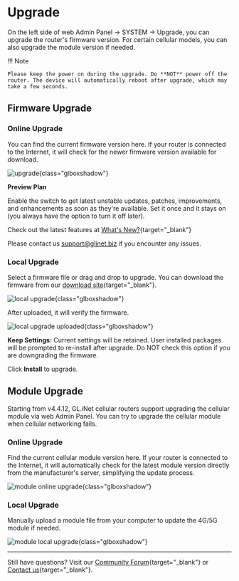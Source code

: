 # Upgrade

On the left side of web Admin Panel -> SYSTEM -> Upgrade, you can upgrade the router's firmware version. For certain cellular models, you can also upgrade the module version if needed.

!!! Note

    Please keep the power on during the upgrade. Do **NOT** power off the router. The device will automatically reboot after upgrade, which may take a few seconds.

## Firmware Upgrade

### Online Upgrade

You can find the current firmware version here. If your router is connected to the Internet, it will check for the newer firmware version available for download.

![upgrade](https://static.gl-inet.com/docs/router/en/4/interface_guide/upgrade/online_upgrade.png){class="glboxshadow"}

**Preview Plan**

Enable the switch to get latest unstable updates, patches, improvements, and enhancements as soon as they're available. Set it once and it stays on (you always have the option to turn it off later).

Check out the latest features at [What's New?](https://www.gl-inet.com/whats-new/){target="_blank"}

Please contact us [support@glinet.biz](mailto:support@glinet.biz) if you encounter any issues.


### Local Upgrade

Select a firmware file or drag and drop to upgrade. You can download the firmware from our [download site](https://dl.gl-inet.com){target="_blank"}.

![local upgrade](https://static.gl-inet.com/docs/router/en/4/interface_guide/upgrade/local_upgrade.png){class="glboxshadow"}

After uploaded, it will verify the firmware.

![local upgrade uploaded](https://static.gl-inet.com/docs/router/en/4/interface_guide/upgrade/local_upgrade_uploaded.png){class="glboxshadow"}

**Keep Settings:** Current settings will be retained. User installed packages will be prompted to re-install after upgrade. Do NOT check this option if you are downgrading the firmware.

Click **Install** to upgrade. 

## Module Upgrade

Starting from v4.4.12, GL.iNet cellular routers support upgrading the cellular module via web Admin Panel. You can try to upgrade the cellular module when cellular networking fails. 

### Online Upgrade

Find the current cellular module version here. If your router is connected to the Internet, it will automatically check for the latest module version directly from the manufacturer's server, simplifying the update process.

![module online upgrade](https://static.gl-inet.com/docs/router/en/4/interface_guide/upgrade/module_online_upgrade.png){class="glboxshadow"}

### Local Upgrade

Manually upload a module file from your computer to update the 4G/5G module if needed.

![module local upgrade](https://static.gl-inet.com/docs/router/en/4/interface_guide/upgrade/module_local_upgrade.png){class="glboxshadow"}

---

Still have questions? Visit our [Community Forum](https://forum.gl-inet.com){target="_blank"} or [Contact us](https://www.gl-inet.com/contacts/){target="_blank"}.
